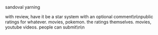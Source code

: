 sandoval yarning

with review, have it be a star system with an optional comment\n\npublic ratings for whatever. movies, pokemon. the ratings themselves. movies, youtube videos. people can submit\n\n